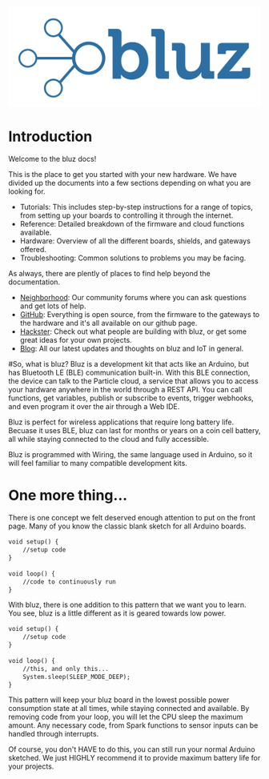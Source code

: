 ![logo](img/logo_nobg.png)

# Introduction
Welcome to the bluz docs!

This is the place to get you started with your new hardware. We have divided up the documents into a few sections depending on what you are looking for.

* Tutorials: This includes step-by-step instructions for a range of topics, from setting up your boards to controlling it through the internet.
* Reference: Detailed breakdown of the firmware and cloud functions available.
* Hardware: Overview of all the different boards, shields, and gateways offered.
* Troubleshooting: Common solutions to problems you may be facing.


As always, there are plently of places to find help beyond the documentation.

* [Neighborhood](http://neighborhood.bluz.io/): Our community forums where you can ask questions and get lots of help.
* [GitHub](https://github.com/bluzDK): Everything is open source, from the firmware to the gateways to the hardware and it's all available on our github page.
* [Hackster](https://www.hackster.io/bluz): Check out what people are building with bluz, or get some great ideas for your own projects.
* [Blog](http://blog.bluz.io/): All our latest updates and thoughts on bluz and IoT in general.

#So, what is bluz?
Bluz is a development kit that acts like an Arduino, but has Bluetooth LE (BLE) communication built-in. With this BLE connection, the device can talk to
the Particle cloud, a service that allows you to access your hardware anywhere in the world through a REST API. You can call functions, get variables, publish
or subscribe to events, trigger webhooks, and even program it over the air through a Web IDE.

Bluz is perfect for wireless applications that require long battery life. Becuase it uses BLE, bluz can last for months or years on a coin cell battery,
all while staying connected to the cloud and fully accessible.

Bluz is programmed with Wiring, the same language used in Arduino, so it will feel familiar to many compatible development kits.

# One more thing...
There is one concept we felt deserved enough attention to put on the front page. Many of you know the classic blank sketch for all Arduino boards.

    void setup() {
        //setup code
    }

    void loop() {
        //code to continuously run
    }

With bluz, there is one addition to this pattern that we want you to learn. You see, bluz is a little different as it is geared towards low power.

    void setup() {
        //setup code
    }

    void loop() {
        //this, and only this...
        System.sleep(SLEEP_MODE_DEEP);
    }

This pattern will keep your bluz board in the lowest possible power consumption state at all times, while staying connected and available. By removing code from
your loop, you will let the CPU sleep the maximum amount. Any necessary code, from Spark functions to sensor inputs can be handled through interrupts.

Of course, you don't HAVE to do this, you can still run your normal Arduino sketched. We just HIGHLY recommend it to provide maximum battery life for your projects.